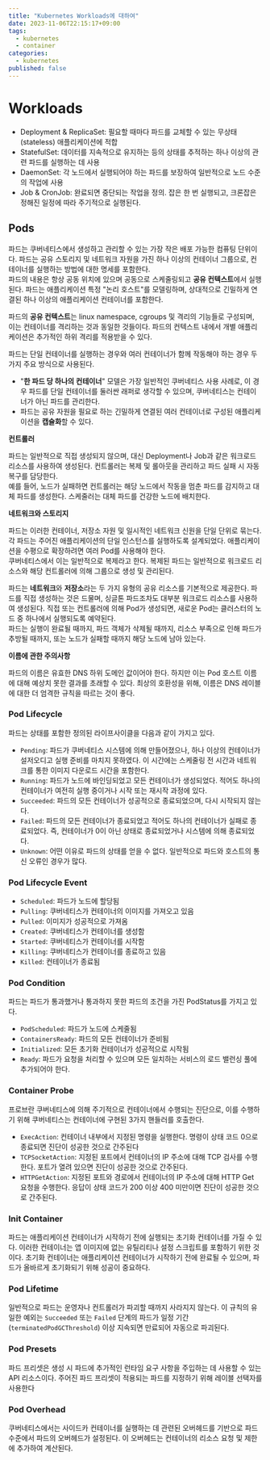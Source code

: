 ```yaml
---
title: "Kubernetes Workloads에 대하여"
date: 2023-11-06T22:15:17+09:00
tags:
  - kubernetes
  - container
categories:
  - kubernetes
published: false
---
```


# Workloads

- Deployment & ReplicaSet: 필요할 때마다 파드를 교체할 수 있는 무상태(stateless) 애플리케이션에 적합
- StatefulSet: 데이터를 지속적으로 유지하는 등의 상태를 추적하는 하나 이상의 관련 파드를 실행하는 데 사용
- DaemonSet: 각 노드에서 실행되어야 하는 파드를 보장하여 일반적으로 노드 수준의 작업에 사용
- Job & CronJob: 완료되면 중단되는 작업을 정의. 잡은 한 번 실행되고, 크론잡은 정해진 일정에 따라 주기적으로 실행된다.

## Pods

파드는 쿠버네티스에서 생성하고 관리할 수 있는 가장 작은 배포 가능한 컴퓨팅 단위이다. 파드는 공유 스토리지 및 네트워크 자원을 가진 하나 이상의 컨테이너 그룹으로, 컨테이너를 실행하는 방법에 대한 명세를 포함한다.  
파드의 내용은 항상 공동 위치에 있으며 공동으로 스케줄링되고 **공유 컨텍스트**에서 실행된다. 파드는 애플리케이션 특정 "논리 호스트"를 모델링하며, 상대적으로 긴밀하게 연결된 하나 이상의 애플리케이션 컨테이너를 포함한다.

파드의 **공유 컨텍스트**는 linux namespace, cgroups 및 격리의 기능들로 구성되며, 이는 컨테이너를 격리하는 것과 동일한 것들이다. 파드의 컨텍스트 내에서 개별 애플리케이션은 추가적인 하위 격리를 적용받을 수 있다.

파드는 단일 컨테이너를 실행하는 경우와 여러 컨테이너가 함께 작동해야 하는 경우 두 가지 주요 방식으로 사용된다.

- "**한 파드 당 하나의 컨테이너**" 모델은 가장 일반적인 쿠버네티스 사용 사례로, 이 경우 파드를 단일 컨테이너를 둘러싼 래퍼로 생각할 수 있으며, 쿠버네티스는 컨테이너가 아닌 파드를 관리한다.
- 파드는 공유 자원을 필요로 하는 긴밀하게 연결된 여러 컨테이너로 구성된 애플리케이션을 **캡슐화**할 수 있다.

**컨트롤러**

파드는 일반적으로 직접 생성되지 않으며, 대신 Deployment나 Job과 같은 워크로드 리소스를 사용하여 생성된다. 컨트롤러는 복제 및 롤아웃을 관리하고 파드 실패 시 자동 복구를 담당한다.  
예를 들어, 노드가 실패하면 컨트롤러는 해당 노드에서 작동을 멈춘 파드를 감지하고 대체 파드를 생성한다. 스케줄러는 대체 파드를 건강한 노드에 배치한다.

**네트워크와 스토리지**

파드는 이러한 컨테이너, 저장소 자원 및 일시적인 네트워크 신원을 단일 단위로 묶는다. 각 파드는 주어진 애플리케이션의 단일 인스턴스를 실행하도록 설계되었다. 애플리케이션을 수평으로 확장하려면 여러 Pod를 사용해야 한다.  
쿠버네티스에서 이는 일반적으로 복제라고 한다. 복제된 파드는 일반적으로 워크로드 리소스와 해당 컨트롤러에 의해 그룹으로 생성 및 관리된다.

파드는 **네트워크**와 **저장소**라는 두 가지 유형의 공유 리소스를 기본적으로 제공한다. 파드를 직접 생성하는 것은 드물며, 싱글톤 파드조차도 대부분 워크로드 리소스를 사용하여 생성된다. 직접 또는 컨트롤러에 의해 Pod가 생성되면, 새로운 Pod는 클러스터의 노드 중 하나에서 실행되도록 예약된다.  
파드는 실행이 완료될 때까지, 파드 객체가 삭제될 때까지, 리소스 부족으로 인해 파드가 추방될 때까지, 또는 노드가 실패할 때까지 해당 노드에 남아 있는다.

**이름에 관한 주의사항**

파드의 이름은 유효한 DNS 하위 도메인 값이어야 한다. 하지만 이는 Pod 호스트 이름에 대해 예상치 못한 결과를 초래할 수 있다. 최상의 호환성을 위해, 이름은 DNS 레이블에 대한 더 엄격한 규칙을 따르는 것이 좋다.

### Pod Lifecycle

파드는 상태를 포함한 정의된 라이프사이클을 다음과 같이 가지고 있다. 

- `Pending`: 파드가 쿠버네티스 시스템에 의해 만들어졌으나, 하나 이상의 컨테이너가 설저오디고 실행 준비를 마치지 못하였다. 이 시간에는 스케줄링 전 시간과 네트워크를 통한 이미지 다운로드 시간을 포함한다.
- `Running`: 파드가 노드에 바인딩되었고 모든 컨테이너가 생성되었다. 적어도 하나의 컨테이너가 여전히 실행 중이거나 시작 또는 재시작 과정에 있다.
- `Succeeded`: 파드의 모든 컨테이너가 성공적으로 종료되었으며, 다시 시작되지 않는다.
- `Failed`: 파드의 모든 컨테이너가 종료되었고 적어도 하나의 컨테이너가 실패로 종료되었다. 즉, 컨테이너가 0이 아닌 상태로 종료되었거나 시스템에 의해 종료되었다.
- `Unknown`: 어떤 이유로 파드의 상태를 얻을 수 없다. 일반적으로 파드와 호스트의 통신 오류인 경우가 많다.

### Pod Lifecycle Event

- `Scheduled`: 파드가 노드에 할당됨
- `Pulling`: 쿠버네티스가 컨테이너의 이미지를 가져오고 있음
- `Pulled`: 이미지가 성공적으로 가져옴
- `Created`: 쿠버네티스가 컨테이너를 생성함
- `Started`: 쿠버네티스가 컨테이너를 시작함
- `Killing`: 쿠버네티스가 컨테이너를 종료하고 있음
- `Killed`: 컨테이너가 종료됨

### Pod Condition

파드는 파드가 통과했거나 통과하지 못한 파드의 조건을 가진 PodStatus를 가지고 있다.

- `PodScheduled`: 파드가 노드에 스케줄됨
- `ContainersReady`: 파드의 모든 컨테이너가 준비됨
- `Initialized`: 모든 초기화 컨테이너가 성공적으로 시작됨
- `Ready`: 파드가 요청을 처리할 수 있으며 모든 일치하는 서비스의 로드 밸런싱 풀에 추가되어야 한다.

### Container Probe

프로브란 쿠버네티스에 의해 주기적으로 컨테이너에서 수행되는 진단으로, 이를 수행하기 위해 쿠버네티스는 컨테이너에 구현된 3가지 핸들러를 호출한다.

- `ExecAction`: 컨테이너 내부에서 지정된 명령을 실행한다. 명령이 상태 코드 0으로 종료되면 진단이 성공한 것으로 간주된다
- `TCPSocketAction`: 지정된 포트에서 컨테이너의 IP 주소에 대해 TCP 검사를 수행한다. 포트가 열려 있으면 진단이 성공한 것으로 간주된다.
- `HTTPGetAction`: 지정된 포트와 경로에서 컨테이너의 IP 주소에 대해 HTTP Get 요청을 수행한다. 응답이 상태 코드가 200 이상 400 미만이면 진단이 성공한 것으로 간주된다.

### Init Container

파드는 애플리케이션 컨테이너가 시작하기 전에 실행되는 초기화 컨테이너를 가질 수 있다. 이러한 컨테이너는 앱 이미지에 없는 유틸리티나 설정 스크립트를 포함하기 위한 것이다. 초기화 컨테이너는 애플리케이션 컨테이너가 시작하기 전에 완료될 수 있으며, 파드가 올바르게 초기화되기 위해 성공이 중요하다.

### Pod Lifetime

일반적으로 파드는 운영자나 컨트롤러가 파괴할 때까지 사라지지 않는다. 이 규칙의 유일한 예외는 `Succeeded` 또는 `Failed` 단계의 파드가 일정 기간(`terminatedPodGCThreshold`) 이상 지속되면 만료되어 자동으로 파괴된다.

### Pod Presets

파드 프리셋은 생성 시 파드에 추가적인 런타임 요구 사항을 주입하는 데 사용할 수 있는 API 리소스이다. 주어진 파드 프리셋이 적용되는 파드를 지정하기 위해 레이블 선택자를 사용한다

### Pod Overhead

쿠버네티스에서는 사이드카 컨테이너를 실행하는 데 관련된 오버헤드를 기반으로 파드 수준에서 파드의 오버헤드가 설정된다. 이 오버헤드는 컨테이너의 리소스 요청 및 제한에 추가하여 계산된다.